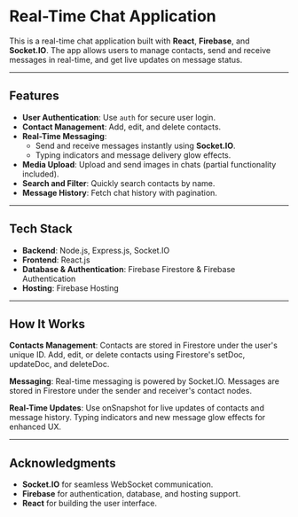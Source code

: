 # Real-Time Chat Application  

This is a real-time chat application built with **React**, **Firebase**, and **Socket.IO**. The app allows users to manage contacts, send and receive messages in real-time, and get live updates on message status.

---

## Features  
- **User Authentication**: Use `auth` for secure user login.
- **Contact Management**: Add, edit, and delete contacts.
- **Real-Time Messaging**:
  - Send and receive messages instantly using **Socket.IO**.
  - Typing indicators and message delivery glow effects.
- **Media Upload**: Upload and send images in chats (partial functionality included).
- **Search and Filter**: Quickly search contacts by name.
- **Message History**: Fetch chat history with pagination.

---

## Tech Stack  
- **Backend**: Node.js, Express.js, Socket.IO
- **Frontend**: React.js
- **Database & Authentication**: Firebase Firestore & Firebase Authentication
- **Hosting**: Firebase Hosting

---

## How It Works

**Contacts Management**:
Contacts are stored in Firestore under the user's unique ID.
Add, edit, or delete contacts using Firestore's setDoc, updateDoc, and deleteDoc.

**Messaging**:
Real-time messaging is powered by Socket.IO.
Messages are stored in Firestore under the sender and receiver's contact nodes.

**Real-Time Updates**:
Use onSnapshot for live updates of contacts and message history.
Typing indicators and new message glow effects for enhanced UX.

---

## Acknowledgments
- **Socket.IO** for seamless WebSocket communication.
- **Firebase** for authentication, database, and hosting support.
- **React** for building the user interface.

